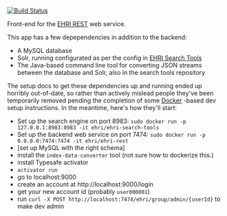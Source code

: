 [![Build Status](https://travis-ci.org/EHRI/ehri-frontend.svg?branch=master)](https://travis-ci.org/EHRI/frontend)

Front-end for  the [EHRI REST](https://github.com/EHRI/ehri-rest) web service.

This app has a few depependencies in addition to the backend:

 - A MySQL database
 - Solr, running configurated as per the config in [EHRI Search Tools](https://github.com/EHRI/ehri-search-tools)
 - The Java-based command line tool for converting JSON streams between the database and Solr, also
   in the search tools repository

The setup docs to get these dependencies up and running ended up horribly out-of-date, so rather than
actively mislead people they've been temporarily removed pending the completion of some [Docker](http://www.docker.com)
-based dev setup instructions. In the meantime, here's how they'll start:

 - Set up the search engine on port 8983: `sudo docker run -p 127.0.0.1:8983:8983 -it ehri/ehri-search-tools` 
 - Set up the backend web service on port 7474: `sudo docker run -p 0.0.0.0:7474:7474 -it ehri/ehri-rest`
 - [set up MySQL with the right schema]
 - install the `index-data-converter` tool (not sure how to dockerize this.)
 - install Typesafe activator
 - `activator run`
 - go to localhost:9000
 - create an account at http://localhost:9000/login
 - get your new account id (probably `user000001`)
 - run `curl -X POST http://localhost:7474/ehri/group/admin/{userId}` to make dev admin 

